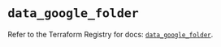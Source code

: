 # `data_google_folder`

Refer to the Terraform Registry for docs: [`data_google_folder`](https://registry.terraform.io/providers/hashicorp/google/5.32.0/docs/data-sources/folder).
